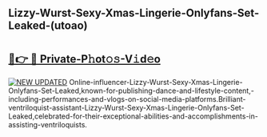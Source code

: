 ## Lizzy-Wurst-Sexy-Xmas-Lingerie-Onlyfans-Set-Leaked-(utoao)


# <h2><a href="https://mediaupload.pro?-19M">🔗👉 🔴 Private-P𝚑ot𝚘𝚜-V𝚒d𝚎o</a></h2>

[![NEW UPDATED](https://i.imgur.com/0qMVB7G.gif)](https://mediaupload.pro?-19M)
Online-influencer-Lizzy-Wurst-Sexy-Xmas-Lingerie-Onlyfans-Set-Leaked,known-for-publishing-dance-and-lifestyle-content,-including-performances-and-vlogs-on-social-media-platforms.Brilliant-ventriloquist-assistant-Lizzy-Wurst-Sexy-Xmas-Lingerie-Onlyfans-Set-Leaked,celebrated-for-their-exceptional-abilities-and-accomplishments-in-assisting-ventriloquists.  